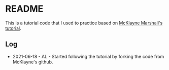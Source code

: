 # README

This is a tutorial code that I used to practice based on [McKlayne Marshall's tutorial](https://medium.com/automation-generation/algorithmic-trading-automated-in-python-with-alpaca-google-cloud-and-daily-email-notifications-422b7c6b7c53).

## Log

- 2021-06-18 - AL - Started following the tutorial by forking the code from McKlayne's github.